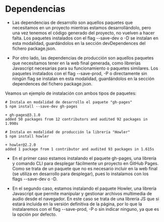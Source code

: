 # Dependencias

- Las dependencias de desarrollo son aquellos paquetes que necesitamos en un proyecto mientras estamos desarrollándolo, pero una vez tenemos el código generado del proyecto, no vuelven a hacer falta. Los paquetes instalados con el flag --save-dev o -D se instalan en esta modalidad, guardándolos en la sección devDependences del fichero package.json.

- Por otro lado, las dependencias de producción son aquellos paquetes que necesitamos tener en la web final generada, como librerías Javascript necesarias para su funcionamiento o paquetes similares. Los paquetes instalados con el flag --save-prod, -P o directamente sin ningún flag se instalan en esta modalidad, guardándolos en la sección dependences del fichero package.json.

Veamos un ejemplo de instalación con ambos tipos de paquetes:

```
# Instala en modalidad de desarrollo el paquete "gh-pages"
$ npm install --save-dev gh-pages

+ gh-pages@3.1.0
added 50 packages from 12 contributors and audited 92 packages in 1.998s
```

```
# Instala en modalidad de producción la librería "Howler"
$ npm install howler

+ howler@2.2.0
added 1 package from 1 contributor and audited 93 packages in 1.615s
```

- En el primer caso estamos instalando el paquete gh-pages, una librería y comando CLI para desplegar fácilmente un proyecto en GitHub Pages. Como se trata de un paquete que no es necesario incluir en la web final (se utiliza en desarrollo para desplegar), pues lo instalamos con los flags --save-dev o -D.

- En el segundo caso, estamos instalando el paquete Howler, una librería Javascript que permite manipular y gestionar archivos multimedia de audio desde el navegador. En este caso se trata de una librería JS que si estará incluida en la versión definitiva de la página, por lo que la instalaremos con el flag --save-prod, -P o sin indicar ninguno, ya que es la opción por defecto.
